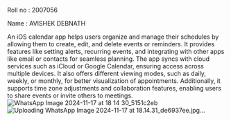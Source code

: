 Roll no : 2007056 


Name : AVISHEK DEBNATH



An iOS calendar app helps users organize and manage their schedules by allowing them to create, edit, and delete events or reminders. It provides features like setting alerts, recurring events, and integrating with other apps like email or contacts for seamless planning. The app syncs with cloud services such as iCloud or Google Calendar, ensuring access across multiple devices. It also offers different viewing modes, such as daily, weekly, or monthly, for better visualization of appointments. Additionally, it supports time zone adjustments and collaboration features, enabling users to share events or invite others to meetings.
![WhatsApp Image 2024-11-17 at 18 14 30_5151c2eb](https://github.com/user-attachments/assets/2fe1d6df-4677-4c92-a694-cd44920c842f)
![Uploading WhatsApp Image 2024-11-17 at 18.14.31_de6937ee.jpg…]()
